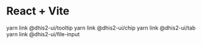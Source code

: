 # React + Vite

yarn link @dhis2-ui/tooltip
yarn link @dhis2-ui/chip
yarn link @dhis2-ui/tab
yarn link @dhis2-ui/file-input
